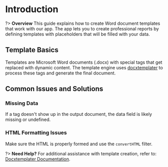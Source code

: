 # Introduction

?> **Overview** This guide explains how to create Word document templates that work with our app. The app lets you to create professional reports by defining templates with placeholders that will be filled with your data.

## Template Basics

Templates are Microsoft Word documents (.docx) with special tags that get replaced with dynamic content. The template engine uses [docxtemplater](https://docxtemplater.com/) to process these tags and generate the final document.

## Common Issues and Solutions

### Missing Data

If a tag doesn't show up in the output document, the data field is likely missing or undefined.

### HTML Formatting Issues

Make sure the HTML is properly formed and use the `convertHTML` filter.

?> **Need Help?** For additional assistance with template creation, refer to: [Docxtemplater Documentation](https://docxtemplater.com/docs/).
